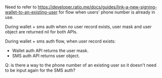 
Need to refer to https://developer.ratio.me/docs/guides/link-a-new-signing-wallet-to-an-existing-user for flow when users' phone number is already in use.

During wallet + sms auth when *no* user record exists, user mask and user object are returned nil for both APIs.

During wallet + sms auth flow, when user record exists:
* Wallet auth API returns the user mask.
* SMS auth API returns user object.

Q: is there a way to the phone number of an existing user so it doesn't need to be input again for the SMS auth?